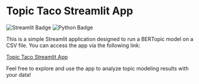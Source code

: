 # Topic Taco Streamlit App

![Streamlit Badge](https://img.shields.io/badge/Streamlit-%20blue?logo=streamlit)
![Python Badge](https://img.shields.io/badge/Python-%20blue?logo=python)

This is a simple Streamlit application designed to run a BERTopic model on a CSV file. You can access the app via the following link:

[Topic Taco Streamlit App](https://topictacoappappgit-3ukfeyadkgwvxcehygjps2.streamlit.app/)

Feel free to explore and use the app to analyze topic modeling results with your data!
